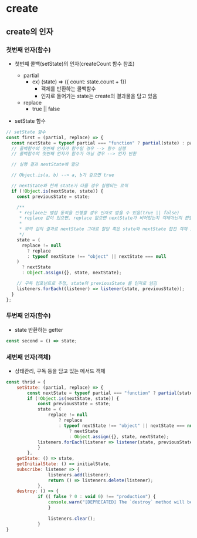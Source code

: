 # create

## create의 인자

### 첫번째 인자(함수)

- 첫번쨰 콜백(setState)의 인자(createCount 함수 참조)
    - partial
        - ex) (state) => ({ count: state.count + 1})
            - 객체를 반환하는 콜백함수
            - 인자로 들어가는 state는 create의 결과물을 담고 있음
    - replace
        - true || false

- setState 함수

```js
// setState 함수
const first = (partial, replace) => {
  const nextState = typeof partial === "function" ? partial(state) : partial;
  // 콜백함수의 첫번째 인자가 함수일 경우 --> 함수 실행
  // 콜백함수의 첫번째 인자가 함수가 아닐 경우 --> 인자 반환

  // 실행 결과 nextState에 할당

  // Object.is(a, b) --> a, b가 같으면 true

  // nextState와 현재 state가 다를 경우 실행되는 로직
  if (!Object.is(nextState, state)) {
    const previousState = state;

    /**
     * replace는 병합 동작을 진행할 경우 인자로 받을 수 있음(true || false)
     * replace 값이 있으면, replace 없으면 nextState가 비어있는지 객체아닌지 판별
     * 
     * 위의 값의 결과로 nextState 그대로 할당 혹은 state와 nextState 합친 객체 할당
     */ 
    state = (
      replace != null
        ? replace
        : typeof nextState !== "object" || nextState === null
    )
      ? nextState
      : Object.assign({}, state, nextState);

    // 구독 컴포넌트로 추정, state와 previousState 를 인자로 넘김
    listeners.forEach((listener) => listener(state, previousState));
  }
};
```

### 두번째 인자(함수)

- state 반환하는 getter

```js
const second = () => state;
```

### 세번째 인자(객체)

- 상태관리, 구독 등을 담고 있는 메서드 객체

```js
const thrid = {
    setState: (partial, replace) => {
        const nextState = typeof partial === "function" ? partial(state) : partial;
        if (!Object.is(nextState, state)) {
            const previousState = state;
            state = (
                replace != null
                    ? replace
                    : typeof nextState !== "object" || nextState === null)
                        ? nextState
                        : Object.assign({}, state, nextState);
            listeners.forEach(listener => listener(state, previousState));
            }
        },
    getState: () => state,
    getInitialState: () => initialState,
    subscribe: listener => {
                listeners.add(listener);
                return () => listeners.delete(listener);
            },
    destroy: () => {
            if (( false ? 0 : void 0) !== "production") {
                console.warn("[DEPRECATED] The `destroy` method will be unsupported in a future version. Instead use unsubscribe function returned by subscribe. Everything will be garbage-collected if store is garbage-collected.");
                }
                
                listeners.clear();
            }
}
```
